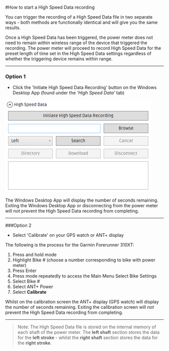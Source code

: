 #How to start a High Speed Data recording

You can trigger the recording of a High Speed Data file in two separate ways - both methods are functionally identical and will give you the same results.

Once a High Speed Data has been triggered, the power meter does not need to remain within wireless range of the device that triggered the recording. The power meter will proceed to record High Speed Data for the preset length of time set in the High Speed Data settings regardless of whether the triggering device remains within range.

---

### Option 1

* Click the 'Initiate High Speed Data Recording' button on the Windows Desktop App (found under the _'High Speed Data'_ tab)

![](/assets/initiate-recording.PNG)

The Windows Desktop App will display the number of seconds remaining. Exiting the Windows Desktop App or disconnecting from the power meter will *not* prevent the High Speed Data recording from completing.

---

###Option 2

* Select 'Calibrate' on your GPS watch or ANT+ display

The following is the process for the Garmin Forerunner 310XT:

1. Press and hold mode
2. Highlight Bike # (choose a number corresponding to bike with power meter)
3. Press Enter
4. Press mode repeatedly to access the Main Menu Select Bike Settings
5. Select Bike #
6. Select ANT+ Power
7. Select **Calibrate**

Whilst on the calibration screen the ANT+ display (GPS watch) will display the number of seconds remaining. Exiting the calibration screen will *not* prevent the High Speed Data recording from completing.

---

> Note: The High Speed Data file is stored on the internal memory of each shaft of the power meter. The **left shaft** section stores the data for the **left stroke** - whilst the **right shaft** section stores the data for the **right stroke**.